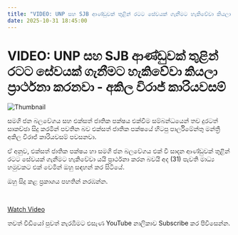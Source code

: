 ```yaml
---
title: "VIDEO: UNP සහ SJB ආණ්ඩුවක් තුළින් රටට සේවයක් ගැනීමට හැකිවේවා කියලා ප්‍රාර්ථනා කරනවා - අකිල විරාජ් කාරියවසම්"
date: 2025-10-31 18:45:00
---
```


# VIDEO: UNP සහ SJB ආණ්ඩුවක් තුළින් රටට සේවයක් ගැනීමට හැකිවේවා කියලා ප්‍රාර්ථනා කරනවා - අකිල විරාජ් කාරියවසම්

![Thumbnail](https://helakuru.sgp1.cdn.digitaloceanspaces.com/esana/images/lib/akila-unp-mkl.jpg)

සමගි ජන බලවේගය සහ එක්සත් ජාතික පක්ෂය එක්වීම සම්බන්ධයෙන් තව දුරටත් සාකච්ඡා සිදු කරමින් පවතින බව එක්සත් ජාතික පක්ෂයේ හිටපු පාර්ලිමේන්තු මන්ත්‍රී අකිල විරාජ් කාරියවසම් පවසනවා.

ඒ අනුව, එක්සත් ජාතික පක්ෂය හා සමගි ජන බලවේගය එක් වී සාදන ආණ්ඩුවක් තුළින් රටට සේවයක් ගැනීමට හැකිවේවා යයි ප්‍රාර්ථනා කරන බවයි අද (31) පැවති මාධ්‍ය හමුවකට එක් වෙමින් ඔහු සඳහන් කර සිටියේ.

ඔහු සිදු කළ ප්‍රකාශය පහතින් නරඹන්න.

 

[Watch Video](https://youtube.com/embed/Qrv9qxpgUUw)

තවත් වීඩියෝ පුවත් නැරඹීමට එසැණ YouTube නාලිකාව Subscribe කර පිවිසෙන්න.

